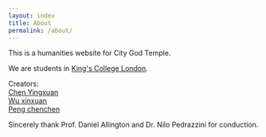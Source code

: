 ```yaml
---
layout: index
title: About
permalink: /about/
---
```


This is a humanities website for City God Temple. 

We are students in <a href="http://KCL.ac.uk">King's College London</a>.

Creators: 
<br>
<a href="mailto:http://Yingxuan.Chen@kcl.ac.uk">Chen Yingxuan</a>
<br>
<a href="mailto:http://Xinxuan.Wu@kcl.ac.uk">Wu xinxuan</a>
<br>
<a href="mailto:http://Chenchen.Peng@kcl.ac.uk">Peng chenchen</a>

Sincerely thank Prof. Daniel Allington and Dr. Nilo Pedrazzini for conduction.